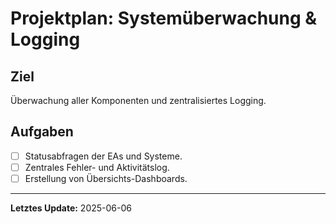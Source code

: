 # Projektplan: Systemüberwachung & Logging

## Ziel
Überwachung aller Komponenten und zentralisiertes Logging.

## Aufgaben

- [ ] Statusabfragen der EAs und Systeme.
- [ ] Zentrales Fehler- und Aktivitätslog.
- [ ] Erstellung von Übersichts-Dashboards.

---

**Letztes Update:** 2025-06-06
